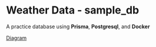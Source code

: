 # Weather Data - sample_db

A practice database using **Prisma**, **Postgresql**, and **Docker**

[Diagram](https://dbdiagram.io/d/sample-db-6716bbc097a66db9a3c4d726)
